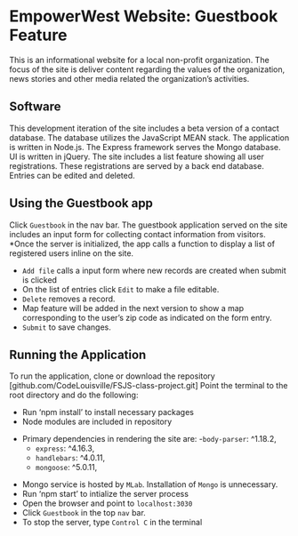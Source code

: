 # EmpowerWest Website: Guestbook Feature
This is an informational website for a local non-profit organization.
The focus of the site is deliver content regarding the values of the organization, news stories and other media related the organization’s activities.
## Software
This development iteration of the site includes a beta version of a contact database. The database utilizes the JavaScript MEAN stack.  The application is written in Node.js. The Express framework serves the Mongo database. UI is written in jQuery.
The site includes a list feature showing all user registrations. These registrations are served by a back end database. Entries can be edited and deleted.
## Using the Guestbook app
Click `Guestbook` in the nav bar. The guestbook application served on the site includes an input form for collecting contact information from visitors. 
*Once the server is initialized, the app calls a function to display a list of registered users inline on the site. 
* `Add file` calls a input form where new records are created when submit is clicked
* On the list of entries click `Edit` to make a file editable.
* `Delete` removes a record.
* Map feature will be added in the next version to show a map corresponding to the user’s zip code as indicated on the form entry.
* `Submit` to save changes.
## Running the Application
To run the application, clone or download the repository [github.com/CodeLouisville/FSJS-class-project.git] 
Point the terminal to the root directory and do the following:
* Run ‘npm install’ to install necessary packages
* Node modules are included in repository
- Primary dependencies in rendering the site are:
    -`body-parser`: ^1.18.2,
    - `express`: ^4.16.3,
    - `handlebars`: ^4.0.11,
    - `mongoose`: ^5.0.11,
* Mongo service is hosted by `MLab`. Installation of `Mongo` is unnecessary.
* Run ‘npm start’ to intialize the server process
* Open the browser and point to `localhost:3030`
* Click `Guestbook` in the top `nav` bar.
* To stop the server, type `Control C` in the terminal
